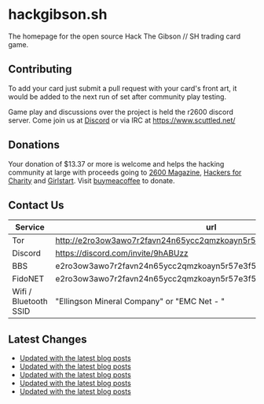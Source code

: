 # hackgibson.sh
The homepage for the open source Hack The Gibson // SH trading card game.


## Contributing

To add your card just submit a pull request with your card's front art, it would be added to the next run of set after community play testing.

Game play and discussions over the project is held the r2600 discord server. Come join us at [Discord](https://discord.com/invite/9hABUzz) or via IRC at https://www.scuttled.net/


## Donations

Your donation of $13.37 or more is welcome and helps the hacking community at large with proceeds going to [2600 Magazine](https://2600.com/), [Hackers for Charity](https://hackersforcharity.org) and [Girlstart](https://girlstart.org).  Visit [buymeacoffee](https://www.buymeacoffee.com/hackgibson.sh) to donate.


## Contact Us

Service | url
-|-
Tor | http://e2ro3ow3awo7r2favn24n65ycc2qmzkoayn5r57e3f56nvjwdcgg32ad.onion
Discord | https://discord.com/invite/9hABUzz
BBS | e2ro3ow3awo7r2favn24n65ycc2qmzkoayn5r57e3f56nvjwdcgg32ad.onion:23
FidoNET | e2ro3ow3awo7r2favn24n65ycc2qmzkoayn5r57e3f56nvjwdcgg32ad.onion:24554
Wifi / Bluetooth SSID | "Ellingson Mineral Company" or "EMC Net - <fidonet address>"

## Latest Changes
<!-- BLOG-POST-LIST:START -->
- [Updated with the latest blog posts](https://github.com/DFW2600/hackgibson.sh/commit/ecd79aaf4f05d0a8e1a72598c052a098c7ef2583)
- [Updated with the latest blog posts](https://github.com/DFW2600/hackgibson.sh/commit/0073482edb7d088968f70c28daf40155e8298e37)
- [Updated with the latest blog posts](https://github.com/DFW2600/hackgibson.sh/commit/7259237881f61d521f0f154a34e601380e172b5a)
- [Updated with the latest blog posts](https://github.com/DFW2600/hackgibson.sh/commit/48dc6bcdbc1ebf34a0e2b7913bc8bafa0ab9771c)
- [Updated with the latest blog posts](https://github.com/DFW2600/hackgibson.sh/commit/3a961242541d0e8080731440d595ecf0d549f326)
<!-- BLOG-POST-LIST:END -->
